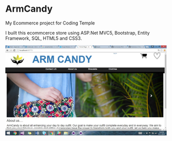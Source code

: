 # ArmCandy
My Ecommerce project for Coding Temple

I built this ecommcerce store using ASP.Net MVC5, Bootstrap, Entity Framework, SQL, HTML5 and CSS3.


![home page](/screenshot1.jpg)

